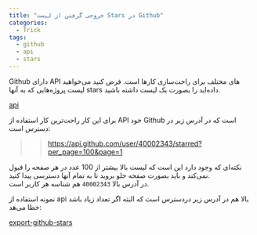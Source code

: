 ```yaml
---
title: "خروجی گرفتن از لیست Stars در Github"
categories:
  - Trick
tags:
  - github
  - api
  - stars
---
```


Github دارای API های مختلف برای راحت‌سازی کارها است. فرض کنید می‌خواهید لیست پروژه‌هایی که به آنها stars داده‌اید را بصورت یک لیست داشته باشید.

[api](https://api.github.com/)

برای این کار راحت‌ترین کار استفاده از API خود Github است که در آدرس زیر در دسترس است:  

>> https://api.github.com/user/40002343/starred?per_page=100&page=1

نکته‌ای که وجود دارد این است که لیست بالا بیشتر از 100 عدد در هر صفحه را قبول نمی‌کند و باید بصورت صفحه جلو بروید تا به تمام آنها دسترسی پیدا کنید.  
در آدرس بالا `40002343` هم شناسه هر کاربر است.  

نمونه استفاده از api بالا هم در آدرس زیر دردسترس است که البته اگر تعداد زیاد باشد خطا می‌هد:  

[export-github-stars](https://export-github-stars.netlify.app/)